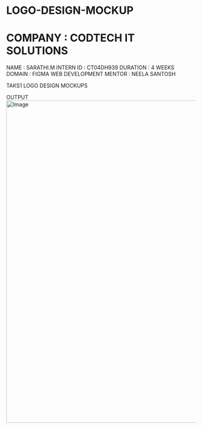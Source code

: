 # LOGO-DESIGN-MOCKUP
# COMPANY : CODTECH IT SOLUTIONS
NAME : SARATHI.M
INTERN ID : CT04DH939
DURATION : 4 WEEKS
DOMAIN : FIGMA WEB DEVELOPMENT 
MENTOR : NEELA SANTOSH

TAKS1 LOGO DESIGN MOCKUPS 

OUTPUT 
<img width="2286" height="856" alt="Image" src="https://github.com/user-attachments/assets/3f668368-3b56-40bc-bd6a-211edd264501" />

